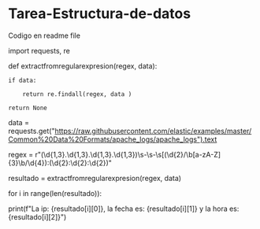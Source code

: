 # Tarea-Estructura-de-datos
Codigo en readme file


import requests, re

def extractfromregularexpresion(regex, data):

    if data:

        return re.findall(regex, data )
        
    return None
    
data = requests.get("https://raw.githubusercontent.com/elastic/examples/master/Common%20Data%20Formats/apache_logs/apache_logs").text

regex = r"(\d{1,3}\.\d{1,3}\.\d{1,3}\.\d{1,3})\s-\s-\s\[(\d{2}\/\b[a-zA-Z]{3}\b\/\d{4})\:(\d{2}\:\d{2}\:\d{2})"

resultado = extractfromregularexpresion(regex, data)

for i in range(len(resultado)):

  print(f"La ip: {resultado[i][0]}, la fecha es: {resultado[i][1]} y la hora es: {resultado[i][2]}")
